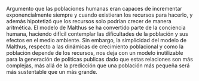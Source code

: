 Argumento que las poblaciones humanas eran capaces de incrementar exponencialmente siempre y cuando existieran los recursos para hacerlo, y además hipotetizó que los recursos solo podrían crecer de manera aritmética.
El modelo de Malthus se ha convertido parte de la conciencia humana, haciendo difícil contemplar las dificultades de la población y sus  efectos en el medio ambiente. Sin embargo, la simplicidad del modelo de Malthus, respecto a las dinámicas de crecimiento poblacional y como la población depende de los recursos, nos deja con un modelo inutilizable para la generación de politicas publicas dado que estas relaciones son más complejas, más allá de la predicción que una población más pequeña será más sustentable que un más grande.